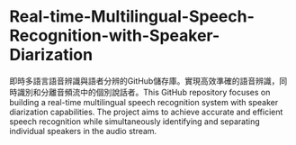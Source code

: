 # Real-time-Multilingual-Speech-Recognition-with-Speaker-Diarization
即時多語言語音辨識與語者分辨的GitHub儲存庫。實現高效準確的語音辨識，同時識別和分離音頻流中的個別說話者。This GitHub repository focuses on building a real-time multilingual speech recognition system with speaker diarization capabilities. The project aims to achieve accurate and efficient speech recognition while simultaneously identifying and separating individual speakers in the audio stream.
